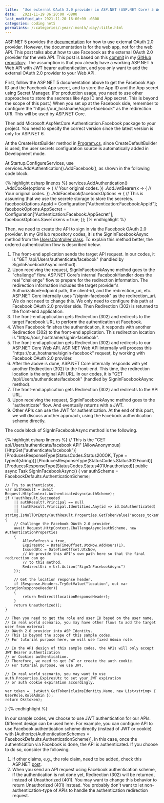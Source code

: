 ```yaml
---
title:  "Use external OAuth 2.0 provider in ASP.NET (ASP.NET Core) 5 Web API."
date:   2021-11-19 06:20:00 -0800
last_modified_at: 2021-11-20 16:00:00 -0800
categories: coding net5
permalinks: /:categories/:year/:month/:day/:title.html
---
```


ASP.NET 5 provides the [documentation](https://docs.microsoft.com/en-us/aspnet/core/security/authentication/social/?view=aspnetcore-5.0&tabs=visual-studio) for how to use external OAuth 2.0 provider. However, the documentation is for the web app, not for the web API. This post talks about how to use Facebook as the external OAuth 2.0 provider for the web API. This post is based on this [commit](https://github.com/charlehsin/net5-webapi-tutorial/commit/ef42ffa0f3633106fcb805001d38efca75595df6) in my [GitHub repository](https://github.com/charlehsin/net5-webapi-tutorial). The assumption is that you already have a working ASP.NET 5 Web API with JWT bearer authentication, and you only want to add the external OAuth 2.0 provider to your Web API.

First, follow the ASP.NET 5 documentation above to get the Facebook App ID and the Facebook App secret, and to store the App ID and the App secret using Secret Manager. (For production usage, you need to use other approaches to store the secretes like App ID and App secret. This is beyond the scope of this post.) When you set up at the Facebook side, remember to configure the "https://our_hostname/signin-facebook" as the redirection URI. This will be used by ASP.NET Core.

Then add Microsoft.AspNetCore.Authentication.Facebook package to your project. You need to specify the correct version since the latest version is only for ASP.NET 6.

At the CreateHostBuilder method in [Program.cs](https://github.com/charlehsin/net5-webapi-tutorial/blob/main/TodoApi/Program.cs), since CreateDefaultBuilder is used, the user secrets configuration source is automatically added in Development mode.

At Startup.ConfigureServices, use services.AddAuthentication().AddFacebook(), as shown in the following code block.

{% highlight csharp linenos %}
services.AddAuthentication()
    .AddCookie(options =>
        {
            // Your original codes.
        })
    .AddJwtBearer(x =>
        {
            // Your original codes.
        })
    .AddFacebook(facebookOptions =>
        {
            // This is assuming that we use the secrete storage to store the secretes.
            facebookOptions.AppId = Configuration["Authentication:Facebook:AppId"];
            facebookOptions.AppSecret = Configuration["Authentication:Facebook:AppSecret"];
            facebookOptions.SaveTokens = true;
        });
{% endhighlight %}

Then, we need to create the API to sign in via the Facebook OAuth 2.0 provider. In my GitHub repository codes, it is the SignInFacebookAsync method from the [UsersController class](https://github.com/charlehsin/net5-webapi-tutorial/blob/main/TodoApi/Controllers/UsersController.cs). To explain this method better, the ordered authentication flow is described below.
1. The front-end application sends the target API request. In our codes, it is "GET /api/Users/authenticate/facebook" (handled by SignInFacebookAsync method).
2. Upon receiving the request, SignInFacebookAsync method goes to the "challenge" flow. ASP.NET Core's internal FacebookHandler does the real "challenge" flow to prepare for the redirection information. The redirection information includes the target provider's AuthorizationEndpoint path, the client-id, and the redirection_uri, etc. ASP.NET Core internally uses "/signin-facebook" as the redirection_uri. We do not need to change this. We only need to configure this path at Facebook OAuth 2.0 provider side. Then Redirection (302) is returned to the front-end application.
3. The front-end application gets Redirection (302) and redirects to the target Facebook URL to perform the authentication at Facebook.
4. When Facebook finishes the authentication, it responds with another Redirection (302) to the front-end application. This redirection location is "https://our_hostname/signin-facebook".
5. The front-end application gets Redirection (302) and redirects to our ASP.NET Core Web API. ASP.NET Web API internally will process this "https://our_hostname/signin-facebook" request, by working with Facebook OAuth 2.0 provider.
6. After the above is done, ASP.NET Core internally responds with yet another Redirection (302) to the front-end. This time, the redirection location is the original API URL. In our codes, it is "GET /api/Users/authenticate/facebook" (handled by SignInFacebookAsync method).
7. The front-end application gets Redirection (302) and redirects to the API URL.
8. Upon receiving the request, SignInFacebookAsync method goes to the "authenticate" flow. And eventually returns with a JWT.
9. Other APIs can use the JWT for authentication. At the end of this post, we will discuss another approach, using the Facebook authentication scheme directly.

The code block of SignInFacebookAsync method is the following.

{% highlight csharp linenos %}
// This is the "GET api/Users/authenticate/facebook API"
[AllowAnonymous]
[HttpGet("authenticate/facebook")]
[ProducesResponseType(StatusCodes.Status200OK, Type = typeof(string))]
[ProducesResponseType(StatusCodes.Status302Found)]
[ProducesResponseType(StatusCodes.Status401Unauthorized)]
public async Task<IActionResult> SignInFacebookAsync()
{
    var authScheme = FacebookDefaults.AuthenticationScheme;

    // Try to authenticate.
    var authResult = await Request.HttpContext.AuthenticateAsync(authScheme);
    if (!authResult.Succeeded
        || authResult?.Principal == null
        || !authResult.Principal.Identities.Any(id => id.IsAuthenticated)
        || string.IsNullOrEmpty(authResult.Properties.GetTokenValue("access_token")))
    {
        // Challenge the Facebook OAuth 2.0 provider.
        await Request.HttpContext.ChallengeAsync(authScheme, new AuthenticationProperties
        {
            AllowRefresh = true,
            ExpiresUtc = DateTimeOffset.UtcNow.AddHours(1),
            IssuedUtc = DateTimeOffset.UtcNow,
            // We provide this API's own path here so that the final redirection can go
            // to this method.
            RedirectUri = Url.Action("SignInFacebookAsync")
        });

        // Get the location response header.
        if (Response.Headers.TryGetValue("location", out var locationResponseHeader))
        {
            return Redirect(locationResponseHeader);
        }
        return Unauthorized();
    }

    // Then you need to get the role and user ID based on the user name.
    // In real world scenario, you may have other flows to add the target user from external
    // OAuth 2.0 provider into ASP Identity.
    // This is beyond the scope of this sample codes.
    // For tutorial purpose here, we will use fixed Admin role.

    // In the API design of this sample codes, the APIs will only accept JWT Bearer authentication
    // or Cookies authentication.
    // Therefore, we need to get JWT or create the auth cookie.
    // For tutorial purpose, we use JWT.

    // In real world scenario, you may want to use auth.Properties.ExpiresUtc to set your JWT expiration
    // or auth cookie expiration accordingly.

    var token = _jwtAuth.GetToken(claimsIdentity.Name, new List<string> { UserRole.RoleAdmin });
    return Ok(token);
}
{% endhighlight %}

In our sample codes, we choose to use JWT authentication for our APIs. Different design can be used here. For example, you can configure API to use Facebook authentication scheme directly (instead of JWT or cookie) with [Authorize(AuthenticationSchemes = FacebookDefaults.AuthenticationScheme)]. In this case, once the authentication via Facebook is done, the API is authenticated. If you choose to do so, consider the following.
1. If other claims, e.g., the role claim, need to be added, check this ASP.NET [post](https://docs.microsoft.com/en-us/aspnet/core/security/authentication/claims?view=aspnetcore-6.0#extend-or-add-custom-claims-using-iclaimstransformation).
2. When you send an API request using Facebook authentication scheme, if the authentication is not done yet, Redirection (302) will be returned, instead of Unauthorized (401). You may want to change this behavior to return Unauthorized (401) instead. You probably don't want to let non-authentication-type of APIs to handle the authentication redirection request.
